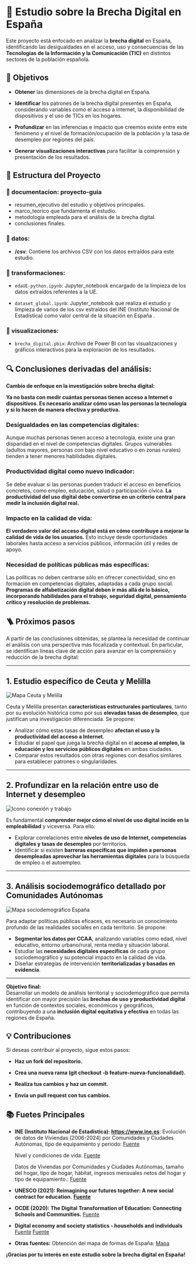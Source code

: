 # 📘 Estudio sobre la Brecha Digital en España

Este proyecto está enfocado en analizar la **brecha digital** en España, identificando las desigualdades en el acceso, uso y consecuencias de las **Tecnologías de la Información y la Comunicación (TIC)** en distintos sectores de la población española. 

## 🚀 Objetivos

- **Obtener** las dimensiones de la brecha digital en España.

- **Identificar** los patrones de la brecha digital presentes en España, considerando variables como el acceso a internet, la disponibilidad de dispositivos y el uso de TICs en los hogares. 

- **Profundizar** en las inferencias e impacto que creemos existe entre este fenómeno y el nivel de formación/ocupación de la población y la tasa de desempleo por regiones del país. 

- **Generar visualizaciones interactivas** para facilitar la comprensión y presentación de los resultados.

## 📂 Estructura del Proyecto

### 📂 documentacion: proyecto-guia

  - resumen_ejecutivo del estudio y objetivos principales.
  - marco_teorico que fundamenta el estudio.
  - metodologia empleada para el análisis de la brecha digital.
  - conclusiones finales.

### 📂 datos:

- **/csv**: Contiene los archivos CSV con los datos extraídos para este estudio.


### 📂 transformaciones: 

  - `edaUE-python.ipynb`: Jupyter_notebook encargado de la limpieza de los datos extraídos referentes a la UE.

  - `dataset_global.ipynb`: Jupyter_notebook que realiza el estudio y limpieza de varios de los csv estraídos del INE (Instituto Nacional de Estadística) como valor central de la situación en España .

### 📂 visualizaciones: 

  - `brecha_digital.pbix`: Archivo de Power BI con las visualizaciones y gráficos interactivos para la exploración de los resultados.

## 🔍 Conclusiones derivadas del análisis:

**Cambio de enfoque en la investigación sobre brecha digital:**

**Ya no basta con medir cuántas personas tienen acceso a Internet o dispositivos. Es necesario analizar cómo usan las personas la tecnología y si lo hacen de manera efectiva y productiva.**

### Desigualdades en las competencias digitales:

Aunque muchas personas tienen acceso a tecnología, existe una gran disparidad en el nivel de competencias digitales. Grupos vulnerables (adultos mayores, personas con bajo nivel educativo o en zonas rurales) tienden a tener menores habilidades digitales.

### Productividad digital como nuevo indicador:

Se debe evaluar si las personas pueden traducir el acceso en beneficios concretos, como empleo, educación, salud o participación cívica.
**La productividad del uso digital debe convertirse en un criterio central para medir la inclusión digital real.**

### Impacto en la calidad de vida:

**El verdadero valor del acceso digital está en cómo contribuye a mejorar la calidad de vida de los usuarios.**
Esto incluye desde oportunidades laborales hasta acceso a servicios públicos, información útil y redes de apoyo.

### Necesidad de políticas públicas más específicas:

Las políticas no deben centrarse sólo en ofrecer conectividad, sino en formación en competencias digitales, adaptadas a cada grupo social.
**Programas de alfabetización digital deben ir más allá de lo básico, incorporando habilidades para el trabajo, seguridad digital, pensamiento crítico y resolución de problemas.**


## 🪜 Próximos pasos

A partir de las conclusiones obtenidas, se plantea la necesidad de continuar el análisis con una perspectiva más focalizada y contextual. En particular, se identifican líneas clave de acción para avanzar en la comprensión y reducción de la brecha digital:

---

## 1. Estudio específico de Ceuta y Melilla

![Mapa Ceuta y Melilla](images/ceuta_melilla.png)

Ceuta y Melilla presentan **características estructurales particulares**, tanto por su evolución histórica como por sus **elevadas tasas de desempleo**, que justifican una investigación diferenciada. Se propone:

- Analizar cómo estas tasas de desempleo **afectan el uso y la productividad del acceso a Internet**.
- Estudiar el papel que juega la brecha digital en el **acceso al empleo, la educación y los servicios públicos digitales** en ambas ciudades.
- Comparar estos resultados con otras regiones con desafíos similares para establecer patrones o singularidades.

---

## 2. Profundizar en la relación entre uso de Internet y desempleo

![Icono conexión y trabajo](images/empleo_internet.png)

Es fundamental **comprender mejor cómo el nivel de uso digital incide en la empleabilidad** y viceversa. Para ello:

- Explorar correlaciones entre **niveles de uso de Internet, competencias digitales y tasas de desempleo** por territorios.
- Identificar si existen **barreras específicas que impiden a personas desempleadas aprovechar las herramientas digitales** para la búsqueda de empleo o el autoempleo.

---

## 3. Análisis sociodemográfico detallado por Comunidades Autónomas

![Mapa sociodemográfico España](images/mapa_ccaa.png)

Para adaptar políticas públicas eficaces, es necesario un conocimiento profundo de las realidades sociales en cada territorio. Se propone:

- **Segmentar los datos por CCAA**, analizando variables como edad, nivel educativo, entorno urbano/rural, renta media y situación laboral.
- Estudiar las **necesidades digitales específicas** de cada grupo sociodemográfico y su potencial impacto en la calidad de vida.
- Diseñar estrategias de intervención **territorializadas y basadas en evidencia**.

---

**Objetivo final:**  
Desarrollar un modelo de análisis territorial y sociodemográfico que permita identificar con mayor precisión las **brechas de uso y productividad digital** en función de contextos sociales, económicos y geográficos, contribuyendo a una **inclusión digital equitativa y efectiva** en todas las regiones de España.


## 💡 Contribuciones

Si deseas contribuir al proyecto, sigue estos pasos:

- **Haz un fork del repositorio.**

- **Crea una nueva rama (git checkout -b feature-nueva-funcionalidad).**

- **Realiza tus cambios y haz un commit.**

- **Envía un pull request con tus cambios.**



## 📚 Fuetes Principales

- **INE (Instituto Nacional de Estadística): https://www.ine.es**:
  Evolución de datos de Viviendas (2006-2024) por Comunidades y Ciudades Autónomas, tipo de equipamiento y periodo: 
  [Fuente](https://www.ine.es/jaxi/Tabla.htm?tpx=70470&L=0)

  Nivel y condiciones de vida: 
  [Fuente](https://www.ine.es/jaxi/Datos.htm?tpx=70388#_tabs-grafico)

  Datos de Viviendas por Comunidades y Ciudades Autónomas, tamaño del hogar, tipo de hogar, hábitat, ingresos mensuales netos del hogar y tipo de equipamiento.:
  [Fuente](https://www.ine.es/jaxi/Datos.htm?tpx=70466)

- **UNESCO (2021): Reimagining our futures together: A new social contract for education.**
    **[Fuente](https://unesdoc.unesco.org/ark:/48223/pf0000379381_spa)**

- **OCDE (2020): The Digital Transformation of Education: Connecting Schools and Communities.**
    [Fuente](https://www.oecd-events.org/smart-data-and-digital-technology-in-education/session/05a01636-3dfd-ec11-b47a-a04a5e7cf9da/the-digital-transformation-of-education-connecting-schools-empowering-learners)

- **Digital economy and society statistics - households and individuals**
  [Fuente](https://ec.europa.eu/eurostat/statistics-explained/index.php?title=Digital_economy_and_society_statistics_-_households_and_individuals)
  [Fuente](https://ec.europa.eu/eurostat/databrowser/view/isoc_ci_ac_i__custom_16380599/default/table?lang=en)

- **Otras fuentes:**
  Obtención del mapa de formas de España: [Mapa](https://github.com/FMullor/TopoJson/blob/master/Espa%C3%B1aAgrupada.json)



**¡Gracias por tu interés en este estudio sobre la brecha digital en España!**
